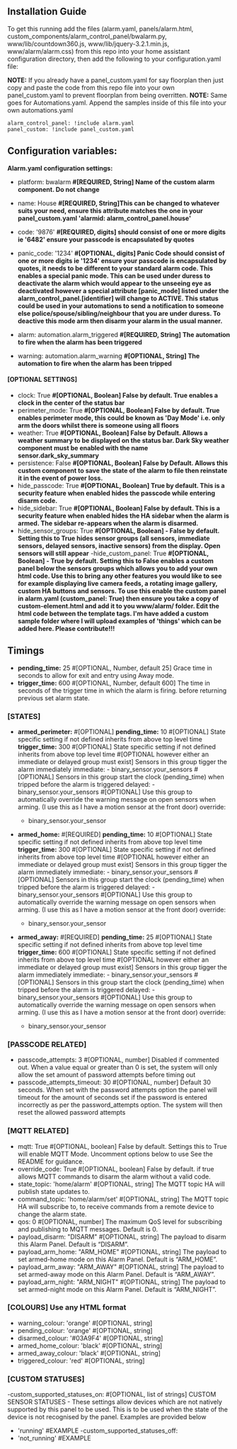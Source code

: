 ## Installation Guide
To get this running add the files (alarm.yaml, panels/alarm.html, custom_components/alarm_control_panel/bwalarm.py, www/lib/countdown360.js, www/lib/jquery-3.2.1.min.js, www/alarm/alarm.css) from this repo into your home assistant configuration directory, then add the following to your configuration.yaml file:

**NOTE:** If you already have a panel_custom.yaml for say floorplan then just copy and paste the code from this repo file into your own panel_custom.yaml to prevent floorplan from being overritten.
**NOTE:** Same goes for Automations.yaml. Append the samples inside of this file into your own automations.yaml

```
alarm_control_panel: !include alarm.yaml
panel_custom: !include panel_custom.yaml
```
## Configuration variables:

**Alarm.yaml configuration settings:**

- platform: bwalarm **#[REQUIRED, String] Name of the custom alarm component. Do not change**
- name: House **#[REQUIRED, String]This can be changed to whatever suits your need, ensure this attribute matches the one in your panel_custom.yaml 'alarmid: alarm_control_panel.house'**

- code: '9876' **#[REQUIRED, digits] should consist of one or more digits ie '6482' ensure your passcode is encapsulated by quotes**
- panic_code: '1234' **#[OPTIONAL, digits] Panic Code should consist of one or more digits ie '1234' ensure your passcode is encapsulated by quotes, it needs to be different to your standard alarm code. This enables a special panic mode. This can be used under duress to deactivate the alarm which would appear to the unseeing eye as deactivated however a special attribute [panic_mode] listed under the alarm_control_panel.[identifier] will change to ACTIVE. This status could be used in your automations to send a notification to someone else police/spouse/sibling/neighbour that you are under duress. To deactive this mode arm then disarm your alarm in the usual manner.**

- alarm: automation.alarm_triggered **#[REQUIRED, String] The automation to fire when the alarm has been triggered**
- warning: automation.alarm_warning **#[OPTIONAL, String] The automation to fire when the alarm has been tripped**
#### [OPTIONAL SETTINGS] 
- clock: True  **#[OPTIONAL, Boolean] False by default. True enables a clock in the center of the status bar**
- perimeter_mode: True **#[OPTIONAL, Boolean] False by default. True enables perimeter mode, this could be known as 'Day Mode' i.e. only arm the doors whilst there is someone using all floors**
- weather: True **#[OPTIONAL, Boolean] False by Default. Allows a weather summary to be displayed on the status bar. Dark Sky weather component must be enabled with the name sensor.dark_sky_summary**
- persistence: False **#[OPTIONAL, Boolean] False by Default. Allows this custom component to save the state of the alarm to file then reinstate it in the event of power loss.**
- hide_passcode: True **#[OPTIONAL, Boolean] True by default. This is a security feature when enabled hides the passcode while entering disarm code.**
- hide_sidebar: True **#[OPTIONAL, Boolean] False by default. This is a security feature when enabled hides the HA sidebar when the alarm is armed. The sidebar re-appears when the alarm is disarmed.**
- hide_sensor_groups: True **#[OPTIONAL, Boolean] - False by default. Setting this to True hides sensor groups (all sensors, immediate sensors, delayed sensors, inactive sensors) from the display. Open sensors will still appear**
-hide_custom_panel: True **#[OPTIONAL, Boolean] - True by default. Setting this to False enables a custom panel below the sensors groups which allows you to add your own html code. Use this to bring any other features you would like to see for example displaying live camera feeds, a rotating image gallery, custom HA buttons and sensors. To use this enable the custom panel in alarm.yaml (custom_panel: True) then ensure you take a copy of custom-element.html and add it to you www/alarm/ folder. Edit the html code between the template tags. I'm have added a custom sample folder where I will upload examples of 'things' which can be added here. Please contribute!!!**

## Timings
- **pending_time:** 25 #[OPTIONAL, Number, default 25] Grace time in seconds to allow for exit and entry using Away mode.
- **trigger_time:** 600 #[OPTIONAL, Number, default 600] The time in seconds of the trigger time in which the alarm is firing.  before returning previous set alarm state.

### [STATES]
- **armed_perimeter:** #[OPTIONAL]
    **pending_time:** 10 #[OPTIONAL] State specific setting if not defined inherits from above top level time
    **trigger_time:** 300 #[OPTIONAL] State specific setting if not defined inherits from above top level time
    #[OPTIONAL however either an immediate or delayed group must exist] Sensors in this group tigger the alarm immediately 
    immediate:
      - binary_sensor.your_sensors
    #[OPTIONAL] Sensors in this group start the clock (pending_time) when tripped before the alarm is triggered 
    delayed:
      - binary_sensor.your_sensors
    #[OPTIONAL] Use this group to automatically override the warning message on open sensors when arming. (I use this as I have a motion sensor at the front door)
    override:
    - binary_sensor.your_sensor

- **armed_home:** #[REQUIRED]
    **pending_time:** 10 #[OPTIONAL] State specific setting if not defined inherits from above top level time
    **trigger_time:** 300 #[OPTIONAL] State specific setting if not defined inherits from above top level time
    #[OPTIONAL however either an immediate or delayed group must exist] Sensors in this group tigger the alarm immediately 
    immediate:
      - binary_sensor.your_sensors
    #[OPTIONAL] Sensors in this group start the clock (pending_time) when tripped before the alarm is triggered 
    delayed:
      - binary_sensor.your_sensors
    #[OPTIONAL] Use this group to automatically override the warning message on open sensors when arming. (I use this as I have a motion sensor at the front door)
    override:
    - binary_sensor.your_sensor

- **armed_away:** #[REQUIRED]
    **pending_time:** 25 #[OPTIONAL] State specific setting if not defined inherits from above top level time
    **trigger_time:** 600 #[OPTIONAL] State specific setting if not defined inherits from above top level time
    #[OPTIONAL however either an immediate or delayed group must exist] Sensors in this group tigger the alarm immediately 
    immediate:
      - binary_sensor.your_sensors
    #[OPTIONAL] Sensors in this group start the clock (pending_time) when tripped before the alarm is triggered 
    delayed:
      - binary_sensor.your_sensors
    #[OPTIONAL] Use this group to automatically override the warning message on open sensors when arming. (I use this as I have a motion sensor at the front door)
    override:
    - binary_sensor.your_sensor

### [PASSCODE RELATED]
- passcode_attempts: 3 #[OPTIONAL, number] Disabled if commented out. When a value equal or greater than 0 is set, the system will only allow the set amount of password attempts before timing out
- passcode_attempts_timeout: 30 #[OPTIONAL, number] Default 30 seconds. When set with the password attempts option the panel will timeout for the amount of seconds set if the password is entered incorrectly as per the password_attempts option. The system will then reset the allowed password attempts

### [MQTT RELATED]
- mqtt: True #[OPTIONAL, boolean] False by default. Settings this to True will enable MQTT Mode. Uncomment options below to use See the README for guidance.
- override_code: True #[OPTIONAL, boolean] False by default. if true allows MQTT commands to disarm the alarm without a valid code.
- state_topic: 'home/alarm' #[OPTIONAL, string] The MQTT topic HA will publish state updates to.
- command_topic: 'home/alarm/set' #[OPTIONAL, string] The MQTT topic HA will subscribe to, to receive commands from a remote device to change the alarm state.
- qos: 0 #[OPTIONAL, number] The maximum QoS level for subscribing and publishing to MQTT messages. Default is 0.
- payload_disarm: "DISARM" #[OPTIONAL, string] The payload to disarm this Alarm Panel. Default is “DISARM”.
- payload_arm_home: "ARM_HOME" #[OPTIONAL, string] The payload to set armed-home mode on this Alarm Panel. Default is “ARM_HOME”.
- payload_arm_away: "ARM_AWAY" #[OPTIONAL, string] The payload to set armed-away mode on this Alarm Panel. Default is “ARM_AWAY”.
- payload_arm_night: "ARM_NIGHT" #[OPTIONAL, string] The payload to set armed-night mode on this Alarm Panel. Default is “ARM_NIGHT”.

### [COLOURS]  Use any HTML format
- warning_colour: 'orange' #[OPTIONAL, string]
- pending_colour: 'orange' #[OPTIONAL, string]
- disarmed_colour: '#03A9F4' #[OPTIONAL, string]
- armed_home_colour: 'black' #[OPTIONAL, string]
- armed_away_colour: 'black' #[OPTIONAL, string]
- triggered_colour: 'red' #[OPTIONAL, string]

### [CUSTOM STATUSES]
-custom_supported_statuses_on: #[OPTIONAL, list of strings] CUSTOM SENSOR STATUSES - These settings allow devices which are not natively supported by this panel to be used. This is to be used when the state of the device is not recognised by the panel. Examples are provided below 
  - 'running' #EXAMPLE
-custom_supported_statuses_off:
  - 'not_running' #EXAMPLE